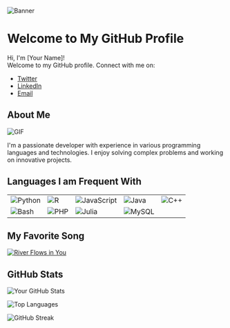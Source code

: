 <!-- Banner Image or Quote Image -->
![Banner](https://www.canva.com/templates/EAFFa4KUNAE-black-brown-geometric-motivational-desktop-wallpaper/)

# Welcome to My GitHub Profile

Hi, I'm [Your Name]!  
Welcome to my GitHub profile. Connect with me on:
- [Twitter](https://twitter.com/yourprofile)
- [LinkedIn](https://linkedin.com/in/yourprofile)
- [Email](mailto:youremail@example.com)

## About Me

![GIF](https://your-gif-image-link.com/your-gif.gif)

I'm a passionate developer with experience in various programming languages and technologies. I enjoy solving complex problems and working on innovative projects.

## Languages I am Frequent With

<table>
  <tr>
    <td><img src="https://img.icons8.com/color/48/000000/python.png" alt="Python"/></td>
    <td><img src="https://img.icons8.com/color/48/000000/r-project.png" alt="R"/></td>
    <td><img src="https://img.icons8.com/color/48/000000/javascript.png" alt="JavaScript"/></td>
    <td><img src="https://img.icons8.com/color/48/000000/java-coffee-cup-logo.png" alt="Java"/></td>
    <td><img src="https://img.icons8.com/color/48/000000/c-plus-plus-logo.png" alt="C++"/></td>
  </tr>
  <tr>
    <td><img src="https://img.icons8.com/color/48/000000/bash.png" alt="Bash"/></td>
    <td><img src="https://img.icons8.com/officel/48/000000/php-logo.png" alt="PHP"/></td>
    <td><img src="https://img.icons8.com/ios-filled/50/000000/julia.png" alt="Julia"/></td>
    <td><img src="https://img.icons8.com/ios-filled/50/000000/mysql.png" alt="MySQL"/></td>
  </tr>
</table>

## My Favorite Song
[![River Flows in You](https://img.icons8.com/color/48/000000/spotify.png)](https://open.spotify.com/track/5eV7AuKQbIAhH1jCwF9U5V?si=your-spotify-track-id)

## GitHub Stats

![Your GitHub Stats](https://github-readme-stats.vercel.app/api?username=your-github-username&show_icons=true&theme=radical)

<!-- Optional: Top languages -->
![Top Languages](https://github-readme-stats.vercel.app/api/top-langs/?username=your-github-username&layout=compact&theme=radical)

<!-- Optional: Streak stats -->
![GitHub Streak](https://github-readme-streak-stats.herokuapp.com/?user=your-github-username&theme=radical)





<!--
**ryuk27/ryuk27** is a ✨ _special_ ✨ repository because its `README.md` (this file) appears on your GitHub profile.

Here are some ideas to get you started:

- 🔭 I’m currently working on ...
- 🌱 I’m currently learning ...
- 👯 I’m looking to collaborate on ...
- 🤔 I’m looking for help with ...
- 💬 Ask me about ...
- 📫 How to reach me: ...
- 😄 Pronouns: ...
- ⚡ Fun fact: ...
-->

